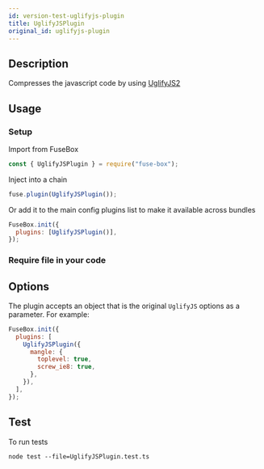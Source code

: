 ```yaml
---
id: version-test-uglifyjs-plugin
title: UglifyJSPlugin
original_id: uglifyjs-plugin
---
```


## Description

Compresses the javascript code by using
[UglifyJS2](https://github.com/mishoo/UglifyJS2)

## Usage

### Setup

Import from FuseBox

```js
const { UglifyJSPlugin } = require("fuse-box");
```

Inject into a chain

```js
fuse.plugin(UglifyJSPlugin());
```

Or add it to the main config plugins list to make it available across bundles

```js
FuseBox.init({
  plugins: [UglifyJSPlugin()],
});
```

### Require file in your code

## Options

The plugin accepts an object that is the original `UglifyJS` options as a
parameter. For example:

```js
FuseBox.init({
  plugins: [
    UglifyJSPlugin({
      mangle: {
        toplevel: true,
        screw_ie8: true,
      },
    }),
  ],
});
```

## Test

To run tests

```
node test --file=UglifyJSPlugin.test.ts
```
